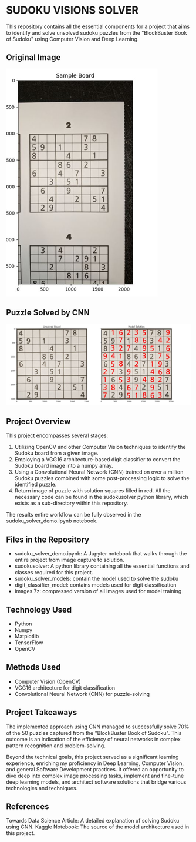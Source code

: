 # SUDOKU VISIONS SOLVER
This repository contains all the essential components for a project that aims to identify and solve unsolved sudoku puzzles from the "BlockBuster Book of Sudoku" using Computer Vision and Deep Learning.

## Original Image
![Alt text](readme_images/readme_demo_image_2.JPG "Original Photo")




## Puzzle Solved by CNN
![Alt text](readme_images/readme_demo_image_1.JPG "Solved Puzzle")



## Project Overview
This project encompasses several stages:

1. Utilizing OpenCV and other Computer Vision techniques to identify the Sudoku board from a given image.
2. Employing a VGG16 architecture-based digit classifier to convert the Sudoku board image into a numpy array.
3. Using a Convolutional Neural Network (CNN) trained on over a million Sudoku puzzles combined with some post-processing logic to solve the identified puzzle.
4. Return image of puzzle with solution squares filled in red.
All the necessary code can be found in the sudokusolver python library, which exists as a sub-directory within this repository.

The results entire workflow can be fully observed in the sudoku_solver_demo.ipynb notebook.

## Files in the Repository
* sudoku_solver_demo.ipynb: A Jupyter notebook that walks through the entire project from image capture to solution.
* sudokusolver: A python library containing all the essential functions and classes required for this project.
* sudoku_solver_models: contain the model used to solve the sudoku
* digit_classifier_model: contains models used for digit classification
* images.7z: compressed version of all images used for model training

## Technology Used
* Python
* Numpy
* Matplotlib
* TensorFlow
* OpenCV

## Methods Used
* Computer Vision (OpenCV)
* VGG16 architecture for digit classification
* Convolutional Neural Network (CNN) for puzzle-solving

## Project Takeaways
The implemented approach using CNN managed to successfully solve 70% of the 50 puzzles captured from the "BlockBuster Book of Sudoku". This outcome is an indication of the efficiency of neural networks in complex pattern recognition and problem-solving.

Beyond the technical goals, this project served as a significant learning experience, enriching my proficiency in Deep Learning, Computer Vision, and general Software Development practices. It offered an opportunity to dive deep into complex image processing tasks, implement and fine-tune deep learning models, and architect software solutions that bridge various technologies and techniques.




## References
Towards Data Science Article: A detailed explanation of solving Sudoku using CNN.
Kaggle Notebook: The source of the model architecture used in this project.